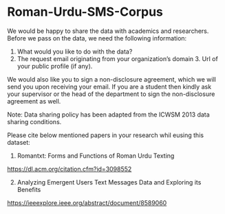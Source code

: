 # Roman-Urdu-SMS-Corpus
We would be happy to share the data with academics and researchers. Before we pass on the data, we need the following information:  
  1. What would you like to do with the data?  
  2. The request email originating from your organization’s domain 3. Url of your public profile (if any).
  
We would also like you to sign a non-disclosure agreement, which we will send you upon receiving your email. If you are a student then kindly ask your supervisor or the head of the department to sign the non-disclosure agreement as well.  

Note: Data sharing policy has been adapted from the ICWSM 2013 data sharing conditions.

Please cite below mentioned papers in your research whil eusing this dataset:

1. Romantxt: Forms and Functions of Roman Urdu Texting 

https://dl.acm.org/citation.cfm?id=3098552 

2. Analyzing Emergent Users Text Messages Data and Exploring its Benefits 

https://ieeexplore.ieee.org/abstract/document/8589060
